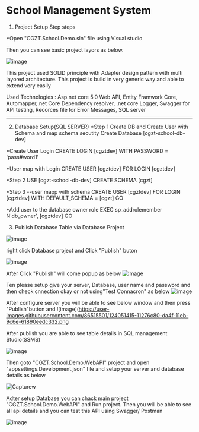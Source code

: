 # School Management System
1. Project Setup Step steps

*Open "CGZT.School.Demo.sln" file using Visual studio 

Then you can see basic project layors as below. 

![image](https://user-images.githubusercontent.com/86515501/124052551-3c12c000-da51-11eb-83cd-5073f843d1a1.png)

This project used SOLID principle with Adapter design pattern with multi layored architecture. This project is build in very generic way and able to extend very easily

Used Technologies : Asp.net core 5.0 Web API, Entity Framwork Core, Automapper,.net Core Dependency resolver, .net core Logger, Swagger for API testing, Recorces file for Error Messages, SQL server

------------------------------------------------------------------------------------------------------------------------------------------
2. Database Setup(SQL SERVER)
*Step 1 Create DB and Create User with Schema and map schema secutity
Create Database [cgzt-school-db-dev]

*Create User Login
CREATE LOGIN [cgztdev] WITH PASSWORD = 'pass#word1'

*User map with Login
CREATE USER [cgztdev] FOR LOGIN [cgztdev]

*Step 2
USE [cgzt-school-db-dev]
CREATE SCHEMA [cgzt]


*Step 3
--user mapp with schema
CREATE USER [cgztdev]
	FOR LOGIN [cgztdev]
	WITH DEFAULT_SCHEMA = [cgzt]
GO

*Add user to the database owner role
EXEC sp_addrolemember N'db_owner', [cgztdev]
GO


3. Publish Database Table via Database Project

![image](https://user-images.githubusercontent.com/86515501/124050686-9b6ed100-da4d-11eb-8a57-a269fcefec56.png)

right click Database project and Click "Publish" buton

![image](https://user-images.githubusercontent.com/86515501/124050958-2223ae00-da4e-11eb-922c-deef70652ea0.png)

After Click "Publish" will come popup as below
![image](https://user-images.githubusercontent.com/86515501/124051018-39629b80-da4e-11eb-8b2f-e4aad97ca303.png)

Ten please setup give your server, Database, user name and password and then check cnnection okay or not using"Test Connacron" as below
![image](https://user-images.githubusercontent.com/86515501/124051316-d7eefc80-da4e-11eb-9e15-5944c2b3ab1d.png)

After configure server you will be able to see below window and then press "Publish"button and 
![image](https://user-images.githubusercontent.com/86515501/124051415-11276c80-da4f-11eb-9c6e-61890eedc332.png

After publish you are able to see table details in SQL management Studio(SSMS)

![image](https://user-images.githubusercontent.com/86515501/124051557-48961900-da4f-11eb-99d4-3dba10a1b9a0.png)

Then goto "CGZT.School.Demo.WebAPI" project and open "appsettings.Development.json" file and setup your server and database details as below

![Capturew](https://user-images.githubusercontent.com/86515501/124051978-176a1880-da50-11eb-9a88-03bec594c272.PNG)


Adter setup Database you can chack main project "CGZT.School.Demo.WebAPI" and Run project. Then you will be able to see all api details and you can test this API using Swagger/ Postman

![image](https://user-images.githubusercontent.com/86515501/124052179-80519080-da50-11eb-82ca-8787609117a4.png)













